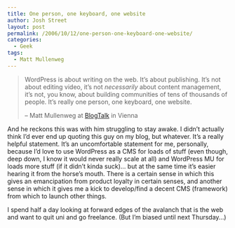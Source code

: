 ```yaml
---
title: One person, one keyboard, one website
author: Josh Street
layout: post
permalink: /2006/10/12/one-person-one-keyboard-one-website/
categories:
  - Geek
tags:
  - Matt Mullenweg
---
```

> WordPress is about writing on the web. It&#8217;s about publishing. It&#8217;s not about editing video, it&#8217;s not *necessarily* about content management, it&#8217;s not, you know, about building communities of tens of thousands of people. It&#8217;s really one person, one keyboard, one website. 
> 
> &#8211; Matt Mullenweg at [BlogTalk][1] in Vienna

And he reckons this was with him struggling to stay awake. I didn&#8217;t actually think I&#8217;d ever end up quoting this guy on my blog, but whatever. It&#8217;s a really helpful statement. It&#8217;s an uncomfortable statement for me, personally, because I&#8217;d love to use WordPress as a CMS for loads of stuff (even though, deep down, I know it would never really scale at all) and WordPress MU for loads more stuff (if it didn&#8217;t kinda suck)&#8230; but at the same time it&#8217;s easier hearing it from the horse&#8217;s mouth. There is a certain sense in which this gives an emancipation from product loyalty in certain senses, and another sense in which it gives me a kick to develop/find a decent CMS (framework) from which to launch other things.

I spend half a day looking at forward edges of the avalanch that is the web and want to quit uni and go freelance. (But I&#8217;m biased until next Thursday&#8230;)

 [1]: http://blogtalk.net/